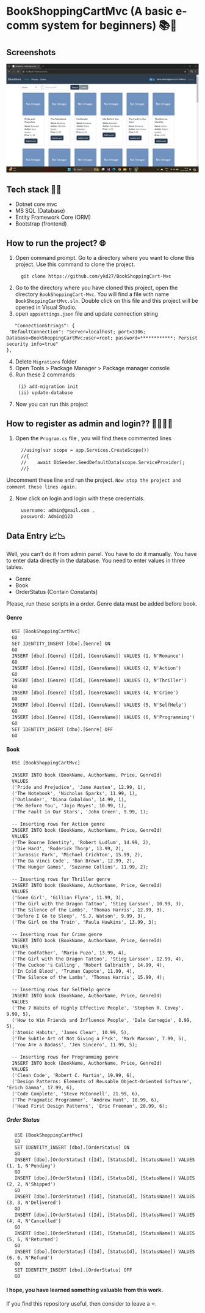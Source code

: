 # BookShoppingCartMvc (A basic e-comm system for beginners) 📚🛒


## Screenshots

![homepage](https://github.com/ykd27/Book-Shopping-Cart/blob/master/Screenshot%20(534).png)

## Tech stack 🧑‍💻
   - Dotnet core mvc
   - MS SQL (Database)
   - Entity Framework Core (ORM)
   - Bootstrap (frontend)


## How to run the project? 🌐

1. Open command prompt. Go to a directory where you want to clone this project. Use this command to clone the project.
   ```
     git clone https://github.com/ykd27/BookShoppingCart-Mvc
   ```
2. Go to the directory where you have cloned this project, open the directory `BookShoppingCart-Mvc`. You will find a file with name `BookShoppingCartMvc.sln`. Double click on this file and this project will be opened in Visual Studio.
3.  open `appsettings.json` file and update connection string
 
   ```
      "ConnectionStrings": {
    "DefaultConnection": "Server=localhost; port=3306; Database=BookShoppingCartMvc;user=root; password=************; Persist security info=true"
  },
   ```
   
4. Delete `Migrations` folder
5. Open Tools > Package Manager > Package manager console
6. Run these 2 commands
    ```
     (i) add-migration init
     (ii) update-database
    ````
7. Now you can run this project

## How to register as admin and login?? 🧑‍💻🧑‍💻

1. Open the `Program.cs` file , you will find these commented lines
   
   ```
     //using(var scope = app.Services.CreateScope())
     //{
     //    await DbSeeder.SeedDefaultData(scope.ServiceProvider);
     //}
   
   ```

  Uncomment these line and run the project. `Now stop the project and comment these lines again.`

2. Now click on login and login with these credentials.
   
   ```
     username: admin@gmail.com ,
     password: Admin@123
   ```

## Data Entry 📈📉

Well, you can't do it from admin panel. You have to do it manually. You have to enter data directly in the database. You need to enter values in three tables. 
 
 - Genre
 - Book
 - OrderStatus (Contain Constants)
 
Please, run these scripts in a order. Genre data must be added before book.
 
 #### Genre
 ```
   USE [BookShoppingCartMvc]
   GO
   SET IDENTITY_INSERT [dbo].[Genre] ON 
   GO
   INSERT [dbo].[Genre] ([Id], [GenreName]) VALUES (1, N'Romance')
   GO
   INSERT [dbo].[Genre] ([Id], [GenreName]) VALUES (2, N'Action')
   GO
   INSERT [dbo].[Genre] ([Id], [GenreName]) VALUES (3, N'Thriller')
   GO
   INSERT [dbo].[Genre] ([Id], [GenreName]) VALUES (4, N'Crime')
   GO
   INSERT [dbo].[Genre] ([Id], [GenreName]) VALUES (5, N'SelfHelp')
   GO
   INSERT [dbo].[Genre] ([Id], [GenreName]) VALUES (6, N'Programming')
   GO
   SET IDENTITY_INSERT [dbo].[Genre] OFF
   GO

 ```

 #### Book
 ```
   USE [BookShoppingCartMvc]

   INSERT INTO book (BookName, AuthorName, Price, GenreId)
   VALUES 
   ('Pride and Prejudice', 'Jane Austen', 12.99, 1),
   ('The Notebook', 'Nicholas Sparks', 11.99, 1),
   ('Outlander', 'Diana Gabaldon', 14.99, 1),
   ('Me Before You', 'Jojo Moyes', 10.99, 1),
   ('The Fault in Our Stars', 'John Green', 9.99, 1);
   
   -- Inserting rows for Action genre
   INSERT INTO book (BookName, AuthorName, Price, GenreId)
   VALUES 
   ('The Bourne Identity', 'Robert Ludlum', 14.99, 2),
   ('Die Hard', 'Roderick Thorp', 13.99, 2),
   ('Jurassic Park', 'Michael Crichton', 15.99, 2),
   ('The Da Vinci Code', 'Dan Brown', 12.99, 2),
   ('The Hunger Games', 'Suzanne Collins', 11.99, 2);
   
   -- Inserting rows for Thriller genre
   INSERT INTO book (BookName, AuthorName, Price, GenreId)
   VALUES 
   ('Gone Girl', 'Gillian Flynn', 11.99, 3),
   ('The Girl with the Dragon Tattoo', 'Stieg Larsson', 10.99, 3),
   ('The Silence of the Lambs', 'Thomas Harris', 12.99, 3),
   ('Before I Go to Sleep', 'S.J. Watson', 9.99, 3),
   ('The Girl on the Train', 'Paula Hawkins', 13.99, 3);
   
   -- Inserting rows for Crime genre
   INSERT INTO book (BookName, AuthorName, Price, GenreId)
   VALUES 
   ('The Godfather', 'Mario Puzo', 13.99, 4),
   ('The Girl with the Dragon Tattoo', 'Stieg Larsson', 12.99, 4),
   ('The Cuckoo''s Calling', 'Robert Galbraith', 14.99, 4),
   ('In Cold Blood', 'Truman Capote', 11.99, 4),
   ('The Silence of the Lambs', 'Thomas Harris', 15.99, 4);
   
   -- Inserting rows for SelfHelp genre
   INSERT INTO book (BookName, AuthorName, Price, GenreId)
   VALUES 
   ('The 7 Habits of Highly Effective People', 'Stephen R. Covey', 9.99, 5),
   ('How to Win Friends and Influence People', 'Dale Carnegie', 8.99, 5),
   ('Atomic Habits', 'James Clear', 10.99, 5),
   ('The Subtle Art of Not Giving a F*ck', 'Mark Manson', 7.99, 5),
   ('You Are a Badass', 'Jen Sincero', 11.99, 5);
   
   -- Inserting rows for Programming genre
   INSERT INTO book (BookName, AuthorName, Price, GenreId)
   VALUES 
   ('Clean Code', 'Robert C. Martin', 19.99, 6),
   ('Design Patterns: Elements of Reusable Object-Oriented Software', 'Erich Gamma', 17.99, 6),
   ('Code Complete', 'Steve McConnell', 21.99, 6),
   ('The Pragmatic Programmer', 'Andrew Hunt', 18.99, 6),
   ('Head First Design Patterns', 'Eric Freeman', 20.99, 6);

 ```

##### Order Status

```
   USE [BookShoppingCartMvc]
   GO
   SET IDENTITY_INSERT [dbo].[OrderStatus] ON 
   GO
   INSERT [dbo].[OrderStatus] ([Id], [StatusId], [StatusName]) VALUES (1, 1, N'Pending')
   GO
   INSERT [dbo].[OrderStatus] ([Id], [StatusId], [StatusName]) VALUES (2, 2, N'Shipped')
   GO
   INSERT [dbo].[OrderStatus] ([Id], [StatusId], [StatusName]) VALUES (3, 3, N'Delivered')
   GO
   INSERT [dbo].[OrderStatus] ([Id], [StatusId], [StatusName]) VALUES (4, 4, N'Cancelled')
   GO
   INSERT [dbo].[OrderStatus] ([Id], [StatusId], [StatusName]) VALUES (5, 5, N'Returned')
   GO
   INSERT [dbo].[OrderStatus] ([Id], [StatusId], [StatusName]) VALUES (6, 6, N'Refund')
   GO
   SET IDENTITY_INSERT [dbo].[OrderStatus] OFF
   GO

```

   
#### I hope, you have learned something valuable from this work.

If you find this repository useful, then consider to leave a ⭐.


